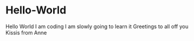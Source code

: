 # Hello-World
Hello World I am coding
I am slowly going to learn it
Greetings to all off you
Kissis from Anne
